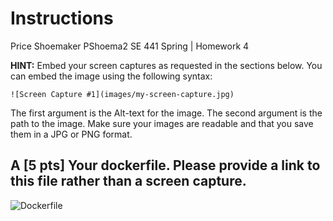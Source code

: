 # Instructions

Price Shoemaker PShoema2 SE 441 Spring | Homework 4

**HINT:** Embed your screen captures as requested in the sections below. You can embed the image using the following syntax:

```
![Screen Capture #1](images/my-screen-capture.jpg)
```

The first argument is the Alt-text for the image. The second argument is the path to the image. Make sure your images are readable and that you save them in a JPG or PNG format.

## A [5 pts] Your dockerfile. Please provide a link to this file rather than a screen capture. 

![Dockerfile](Dockerfile)
